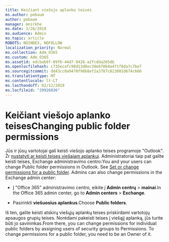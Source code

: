 ```yaml
---
title: Keičiant viešojo aplanko teises
ms.author: pebaum
author: pebaum
manager: mnirkhe
ms.date: 3/26/2018
ms.audience: Admin
ms.topic: article
ROBOTS: NOINDEX, NOFOLLOW
localization_priority: Normal
ms.collection: Adm_O365
ms.custom: Adm_O365
ms.assetid: edcbab6f-09f6-44d7-9426-a2fcdda265db
ms.openlocfilehash: c735ecafc98d13d8ec38e87064a471f8da7c7be7
ms.sourcegitcommit: dd43cc0a9470f98b8ef2a3787c823801d674c666
ms.translationtype: MT
ms.contentlocale: lt-LT
ms.lasthandoff: 02/12/2019
ms.locfileid: "29926036"
---
```

# <a name="changing-public-folder-permissions"></a><span data-ttu-id="3f6c9-102">Keičiant viešojo aplanko teises</span><span class="sxs-lookup"><span data-stu-id="3f6c9-102">Changing public folder permissions</span></span>

<span data-ttu-id="3f6c9-p101">Jūs ir jūsų vartotojai gali keisti viešojo aplanko teises programoje "Outlook". Žr [nustatyti ar keisti teises viešajam aplankui](https://support.office.com/article/set-or-change-permissions-for-a-public-folder-b2e0440c-7873-48ec-9ff2-b1a20b723005). Administratoriai taip pat galite keisti teises, Exchange administravimo centro:</span><span class="sxs-lookup"><span data-stu-id="3f6c9-p101">You and your users can change Public folder permissions in Outlook. See [Set or change permissions for a public folder](https://support.office.com/article/set-or-change-permissions-for-a-public-folder-b2e0440c-7873-48ec-9ff2-b1a20b723005). Admins can also change permissions in the Exchange admin center:</span></span>
  
- <span data-ttu-id="3f6c9-106">Į "Office 365" administravimo centro, eikite į **Admin centrų** \> **mainai**.</span><span class="sxs-lookup"><span data-stu-id="3f6c9-106">In the Office 365 admin center, go to **Admin centers** \> **Exchange**.</span></span>
    
- <span data-ttu-id="3f6c9-107">Pasirinkti **viešuosius aplankus**.</span><span class="sxs-lookup"><span data-stu-id="3f6c9-107">Choose **Public folders**.</span></span>
    
<span data-ttu-id="3f6c9-p102">Iš ten, galite keisti atskirų viešųjų aplankų teises priskirdami vartotojų apsaugos grupių teises. Norėdami pakeisti teises į viešąjį aplanką, jūs turite būti jo savininkas.</span><span class="sxs-lookup"><span data-stu-id="3f6c9-p102">From there, you can change permissions for individual public folders by assigning users of security groups to Permissions. To change permissions for a public folder, you need to be an Owner of it.</span></span>
  

